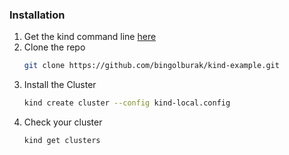 
### Installation

1. Get the kind command line [here](https://kind.sigs.k8s.io/)
2. Clone the repo
   ```sh
   git clone https://github.com/bingolburak/kind-example.git
   ```
3. Install the Cluster
   ```sh
   kind create cluster --config kind-local.config
   ```
4. Check your cluster
   ```sh
   kind get clusters
   ```
